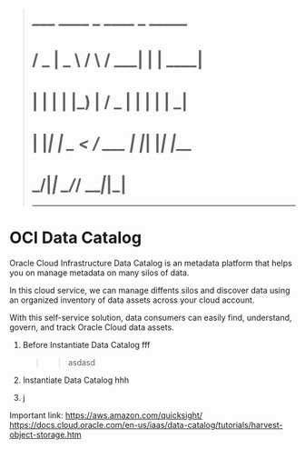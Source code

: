 >    #     ___  ____     _    ____ _     _____
>    #    / _ \|  _ \   / \  / ___| |   | ____|
>    #   | | | | |_) | / _ \| |   | |   |  _|
>    #   | |_| |  _ < / ___ | |___| |___| |___
>    #    \___/|_| \_/_/   \_\____|_____|_____|
>***

# OCI Data Catalog

Oracle Cloud Infrastructure Data Catalog is an metadata platform that helps you on manage metadata on many silos of data.

In this cloud service, we can manage diffents silos and discover data using an organized inventory of data assets across your cloud account.

With this self-service solution, data consumers can easily find, understand, govern, and track Oracle Cloud data assets.

1. Before Instantiate Data Catalog
   fff
   >>asdasd

2. Instantiate Data Catalog
   hhh
3. j

Important link:
https://aws.amazon.com/quicksight/
https://docs.cloud.oracle.com/en-us/iaas/data-catalog/tutorials/harvest-object-storage.htm
